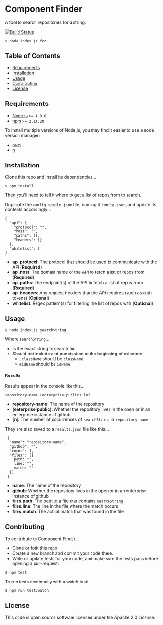 # Component Finder

A tool to search repositories for a string.

[![Build Status](https://travis-ci.org/hmrc/component-finder.svg?branch=master)](https://travis-ci.org/hmrc/component-finder)

```
$ node index.js foo
```


## Table of Contents

* [Requirements](#requirements)
* [Installation](#installation)
* [Usage](#usage)
* [Contributing](#contributing)
* [License](#license)


## Requirements

* [Node.js](https://nodejs.org/en/) `>= 4.0.0`
* [npm](https://www.npmjs.com/) `>= 2.14.20`

To install multiple versions of Node.js, you may find it easier to use a node version manager:

* [nvm](https://github.com/creationix/nvm)
* [n](https://github.com/tj/n)


## Installation

Clone this repo and install its dependencies...

```
$ npm install
```

Then you'll need to tell it where to get a list of repos from to search.

Duplicate the `config.sample.json` file, naming it `config.json`, and update its contents accordingly...

```
{
  "api": {
    "protocol": "",
    "host": "",
    "paths": [],
    "headers": {}
  },
  "whitelist": []
}

```

* **api.protocol**: The protocol that should be used to communicate with the API (**Required**)
* **api.host**: The domain name of the API to fetch a list of repos from (**Required**)
* **api.paths**: The endpoint(s) of the API to fetch a list of repos from (**Required**)
* **api.headers**: Any request headers that the API requires (such as auth tokens) (**Optional**)
* **whitelist**: Regex pattern(s) for filtering the list of repos with (**Optional**)


## Usage

```
$ node index.js searchString
```
Where `searchString`...

* Is the exact string to search for
* Should not include and punctuation at the beginning of selectors
	* `.className` should be `className`
	* `#idName` should be `idName`

#### Results

Results appear in the console like this...

```
repository-name (enterprise|public) [n]
```

* **repository-name**: The name of the repository
* **(enterprise|public)**: Whether the repository lives in the open or in an enterprise instance of github
* **[n]**: The number of occurrences of `searchString` in `repository-name`

They are also saved to a `results.json` file like this...

```
 {
  "name": "repository-name",
  "github": "",
  "count": 1,
  "files": [{
    path: "",
    line: "",
    match: ""
  }]
 }
```

* **name**: The name of the repository
* **github**: Whether the repository lives in the open or in an enterprise instance of github
* **files.path**: The path to a file that contains `searchString`
* **files.line**: The line in the file where the match occurs
* **files.match**: The actual match that was found in the file


## Contributing

To contribute to Component Finder...

* Clone or fork this repo
* Create a new branch and commit your code there.
* Write or update tests for your code, and make sure the tests pass before opening a pull-request:

```
$ npm test
```

To run tests continually with a watch task...

```
$ npm run test:watch
```


## License

This code is open source software licensed under the Apache 2.0 License.
